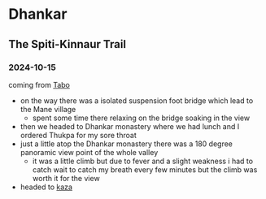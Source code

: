 # Dhankar

## The Spiti-Kinnaur Trail

### 2024-10-15

coming from [Tabo](tabo#2024-10-15)

- on the way there was a isolated suspension foot bridge which lead to the Mane village
  - spent some time there relaxing on the bridge soaking in the view
- then we headed to Dhankar monastery where we had lunch and I ordered Thukpa for my sore throat
- just a little atop the Dhankar monastery there was a 180 degree panoramic view point of the whole valley
  - it was a little climb but due to fever and a slight weakness i had to catch wait to catch my breath every few minutes but the climb was worth it for the view
- headed to [kaza](kaza#2024-10-15)